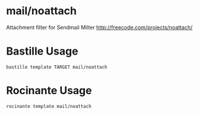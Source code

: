 # mail/noattach
Attachment filter for Sendmail Milter
http://freecode.com/projects/noattach/

# Bastille Usage
```shell
bastille template TARGET mail/noattach
```

# Rocinante Usage
```shell
rocinante template mail/noattach
```

